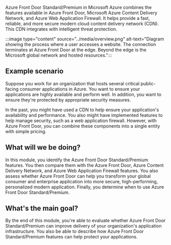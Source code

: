 Azure Front Door Standard/Premium in Microsoft Azure combines the features available in Azure Front Door, Microsoft Azure Content Delivery Network, and Azure Web Application Firewall. It helps provide a fast, reliable, and more secure modern cloud content delivery network (CDN). This CDN integrates with intelligent threat protection.

:::image type="content" source="../media/overview.png" alt-text="Diagram showing the process where a user accesses a website. The connection terminates at Azure Front Door at the edge. Beyond the edge is the Microsoft global network and hosted resources.":::

## Example scenario

Suppose you work for an organization that hosts several critical public-facing consumer applications in Azure. You want to ensure your applications are highly available and perform well. In addition, you want to ensure they're protected by appropriate security measures.

In the past, you might have used a CDN to help ensure your application's availability and performance. You also might have implemented features to help manage security, such as a web application firewall. However, with Azure Front Door, you can combine these components into a single entity with simple pricing.

## What will we be doing?

In this module, you identify the Azure Front Door Standard/Premium features. You then compare them with the Azure Front Door, Azure Content Delivery Network, and Azure Web Application Firewall features. You also assess whether Azure Front Door can help you transform your global consumer and enterprise application into more secure, high-performing, personalized modern application. Finally, you determine when to use Azure Front Door Standard/Premium.

## What's the main goal?

By the end of this module, you're able to evaluate whether Azure Front Door Standard/Premium can improve delivery of your organization's application infrastructure. You also be able to describe how Azure Front Door Standard/Premium features can help protect your applications.
